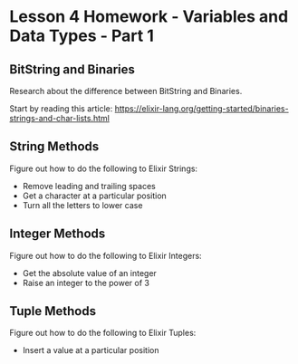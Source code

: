 # Lesson 4 Homework - Variables and Data Types - Part 1

## BitString and Binaries
Research about the difference between BitString and Binaries.

Start by reading this article: https://elixir-lang.org/getting-started/binaries-strings-and-char-lists.html 

## String Methods
Figure out how to do the following to Elixir Strings:
- Remove leading and trailing spaces
- Get a character at a particular position
- Turn all the letters to lower case


## Integer Methods
Figure out how to do the following to Elixir Integers:
- Get the absolute value of an integer
- Raise an integer to the power of 3

## Tuple Methods
Figure out how to do the following to Elixir Tuples:
- Insert a value at a particular position